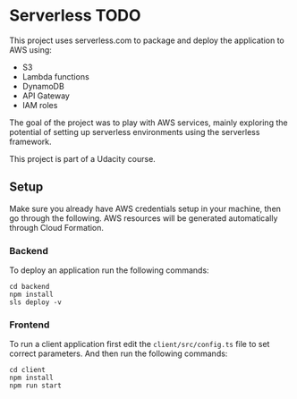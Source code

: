 # Serverless TODO

This project uses serverless.com to package and deploy the application to AWS using:

- S3
- Lambda functions
- DynamoDB
- API Gateway
- IAM roles

The goal of the project was to play with AWS services, mainly exploring the potential of setting up serverless environments using
the serverless framework.

This project is part of a Udacity course.

## Setup

Make sure you already have AWS credentials setup in your machine, then go through the following. AWS resources will be 
generated automatically through Cloud Formation.

### Backend

To deploy an application run the following commands:

```
cd backend
npm install
sls deploy -v
```

### Frontend

To run a client application first edit the `client/src/config.ts` file to set correct parameters. And then run the following commands:

```
cd client
npm install
npm run start
```